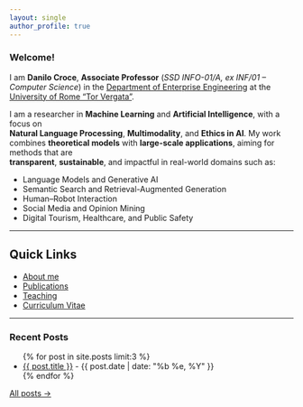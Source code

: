 ```yaml
---
layout: single
author_profile: true
---
```


### Welcome!  

I am **Danilo Croce**, **Associate Professor** (*SSD INFO-01/A, ex INF/01 – Computer Science*) in the 
[Department of Enterprise Engineering](https://dii.uniroma2.it/) at the [University of Rome “Tor Vergata”](http://web.uniroma2.it/).

I am a researcher in **Machine Learning** and **Artificial Intelligence**, with a focus on  
**Natural Language Processing**, **Multimodality**, and **Ethics in AI**.  My work combines **theoretical models** with **large-scale applications**, aiming for methods that are  
**transparent**, **sustainable**, and impactful in real-world domains such as:  

- Language Models and Generative AI  
- Semantic Search and Retrieval-Augmented Generation  
- Human–Robot Interaction  
- Social Media and Opinion Mining  
- Digital Tourism, Healthcare, and Public Safety  

---

## Quick Links
- [About me](/about/)  
- [Publications](/publications/)  
- [Teaching](/teaching/)  
- [Curriculum Vitae](/files/croce_cv_may2025_eng.pdf)  


---

### Recent Posts
<ul>
{% for post in site.posts limit:3 %}
  <li>
    <a href="{{ post.url | relative_url }}">{{ post.title }}</a> - {{ post.date | date: "%b %e, %Y" }}
  </li>
{% endfor %}
</ul>

<p style="margin-top:.5rem;">
  <a class="btn btn--primary" href="{{ '/year-archive/' | relative_url }}">All posts →</a>
</p>